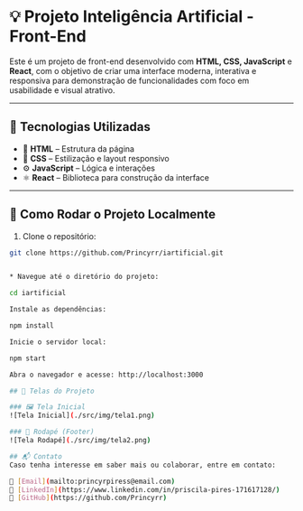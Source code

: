 # 💡 Projeto Inteligência Artificial - Front-End

Este é um projeto de front-end desenvolvido com **HTML, CSS, JavaScript** e **React**, com o objetivo de criar uma interface moderna, interativa e responsiva para demonstração de funcionalidades com foco em usabilidade e visual atrativo.

---

## 🚀 Tecnologias Utilizadas

- 🧱 **HTML** – Estrutura da página
- 🎨 **CSS** – Estilização e layout responsivo
- ⚙️ **JavaScript** – Lógica e interações
- ⚛️ **React** – Biblioteca para construção da interface

---

## 🧭 Como Rodar o Projeto Localmente

1. Clone o repositório:

```bash
git clone https://github.com/Princyrr/iartificial.git


* Navegue até o diretório do projeto:

cd iartificial

Instale as dependências:

npm install

Inicie o servidor local:

npm start

Abra o navegador e acesse: http://localhost:3000

## 📸 Telas do Projeto

### 🖼️ Tela Inicial
![Tela Inicial](./src/img/tela1.png)

### 🔻 Rodapé (Footer)
![Tela Rodapé](./src/img/tela2.png)

## 📬 Contato
Caso tenha interesse em saber mais ou colaborar, entre em contato:

📧 [Email](mailto:princyrpiress@email.com)
💼 [LinkedIn](https://www.linkedin.com/in/priscila-pires-171617128/)  
🐙 [GitHub](https://github.com/Princyrr)
